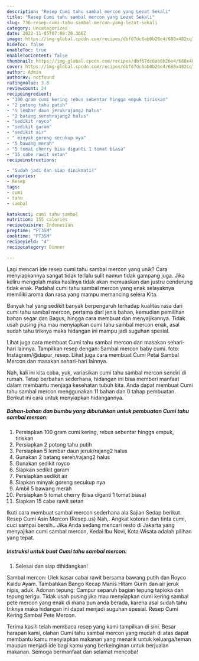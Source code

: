 ```yaml
---
description: "Resep Cumi tahu sambal mercon yang Lezat Sekali"
title: "Resep Cumi tahu sambal mercon yang Lezat Sekali"
slug: 736-resep-cumi-tahu-sambal-mercon-yang-lezat-sekali
category: Uncategorized
date: 2022-11-05T07:00:20.366Z
image: https://img-global.cpcdn.com/recipes/dbf67dc6ab0b26e4/680x482cq70/cumi-tahu-sambal-mercon-foto-resep-utama.jpg
hideToc: false
enableToc: true
enableTocContent: false
thumbnail: https://img-global.cpcdn.com/recipes/dbf67dc6ab0b26e4/680x482cq70/cumi-tahu-sambal-mercon-foto-resep-utama.jpg
cover: https://img-global.cpcdn.com/recipes/dbf67dc6ab0b26e4/680x482cq70/cumi-tahu-sambal-mercon-foto-resep-utama.jpg
author: Admin
authorAv: notfound
ratingvalue: 3.8
reviewcount: 24
recipeingredient:
- "100 gram cumi kering rebus sebentar hingga empuk tiriskan"
- "2 potong tahu putih"
- "5 lembar daun jerukrajang2 halus"
- "2 batang serehrajang2 halus"
- "sedikit royco"
- "sedikit garam"
- "sedikit air"
- " minyak goreng secukup nya"
- "5 bawang merah"
- "5 tomat cherry bisa diganti 1 tomat biasa"
- "15 cabe rawit setan"
recipeinstructions:

- "Sudah jadi dan siap dinikmati!"
categories:
- Resep
tags:
- cumi
- tahu
- sambal

katakunci: cumi tahu sambal 
nutrition: 155 calories
recipecuisine: Indonesian
preptime: "PT35M"
cooktime: "PT35M"
recipeyield: "4"
recipecategory: Dinner

---
```





Lagi mencari ide resep cumi tahu sambal mercon yang unik? Cara menyiapkannya sangat tidak terlalu sulit namun tidak gampang juga. Jika keliru mengolah maka hasilnya tidak akan memuaskan dan justru cenderung tidak enak. Padahal cumi tahu sambal mercon yang enak selayaknya memiliki aroma dan rasa yang mampu memancing selera Kita.





Banyak hal yang sedikit banyak berpengaruh terhadap kualitas rasa dari cumi tahu sambal mercon, pertama dari jenis bahan, kemudian pemilihan bahan segar dan Bagus, hingga cara membuat dan menyajikannya. Tidak usah pusing jika mau menyiapkan cumi tahu sambal mercon enak,      asal sudah tahu triknya maka hidangan ini mampu jadi suguhan spesial.














Lihat juga cara membuat Cumi tahu sambal mercon dan masakan sehari-hari lainnya. Tampilkan resep dengan: Sambal mercon baby cumi. foto: Instagram/@dapur_resep. Lihat juga cara membuat Cumi Petai Sambal Mercon dan masakan sehari-hari lainnya.






Nah, kali ini kita coba, yuk, variasikan cumi tahu sambal mercon sendiri di rumah. Tetap berbahan sederhana, hidangan ini bisa memberi manfaat dalam membantu menjaga kesehatan tubuh kita. Anda dapat membuat Cumi tahu sambal mercon menggunakan 11 bahan dan 0 tahap pembuatan. Berikut ini cara untuk menyiapkan hidangannya.

<!--inarticleads1-->

##### Bahan-bahan dan bumbu yang dibutuhkan untuk pembuatan Cumi tahu sambal mercon:

1. Persiapkan 100 gram cumi kering, rebus sebentar hingga empuk, tiriskan
1. Persiapkan 2 potong tahu putih
1. Persiapkan 5 lembar daun jeruk/rajang2 halus
1. Gunakan 2 batang sereh/rajang2 halus
1. Gunakan sedikit royco
1. Siapkan sedikit garam
1. Persiapkan sedikit air
1. Siapkan  minyak goreng secukup nya
1. Ambil 5 bawang merah
1. Persiapkan 5 tomat cherry (bisa diganti 1 tomat biasa)
1. Siapkan 15 cabe rawit setan


Ikuti cara membuat sambal mercon sederhana ala Sajian Sedap berikut. Resep Cumi Asin Mercon (Resep.us) Nah,. Angkat kotoran dan tinta cumi, cuci sampai bersih.. Jika Anda sedang mencari resto di Jakarta yang menyajikan cumi sambal mercon, Kedai Ibu Novi, Kota Wisata adalah pilihan yang tepat. 

<!--inarticleads2-->

##### Instruksi untuk buat Cumi tahu sambal mercon:


1. Selesai dan siap dihidangkan!

Sambal mercon: Ulek kasar cabai rawit bersama bawang putih dan Royco Kaldu Ayam. Tambahkan Bango Kecap Manis Hitam Gurih dan air jeruk nipis, aduk. Adonan tepung: Campur separuh bagian tepung tapioka dan tepung terigu. Tidak usah pusing jika mau menyiapkan cumi kering sambal pete mercon yang enak di mana pun anda berada, karena asal sudah tahu triknya maka hidangan ini dapat menjadi suguhan spesial. Resep Cumi Kering Sambal Pete Mercon. 

Terima kasih telah membaca resep yang kami tampilkan di sini. Besar harapan kami, olahan Cumi tahu sambal mercon yang mudah di atas dapat membantu kamu menyiapkan makanan yang menarik untuk keluarga/teman maupun menjadi ide bagi kamu yang berkeinginan untuk berjualan makanan. Semoga bermanfaat dan selamat mencoba!
